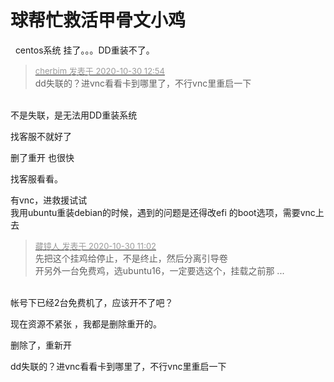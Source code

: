 # 球帮忙救活甲骨文小鸡


<img src="static/image/smiley/default/sweat.gif" smilieid="10" border="0" alt="" />&nbsp;&nbsp;centos系统 挂了。。。DD重装不了。

<div class="quote"><blockquote><font size="2"><a href="https://www.hostloc.com/forum.php?mod=redirect&amp;goto=findpost&amp;pid=9374699&amp;ptid=760141" target="_blank"><font color="#999999">cherbim 发表于 2020-10-30 12:54</font></a></font><br />
dd失联的？进vnc看看卡到哪里了，不行vnc里重启一下</blockquote></div><br />
不是失联，是无法用DD重装系统

找客服不就好了

删了重开 也很快<img id="aimg_Hp2Cc" onclick="zoom(this, this.src, 0, 0, 0)" class="zoom" src="https://cdn.jsdelivr.net/gh/hishis/forum-master/public/images/patch.gif" onmouseover="img_onmouseoverfunc(this)" onload="thumbImg(this)" border="0" alt="" />

找客服看看。<img src="static/image/smiley/default/sad.gif" smilieid="2" border="0" alt="" /><img src="static/image/smiley/default/sad.gif" smilieid="2" border="0" alt="" />

有vnc，进救援试试<br />
我用ubuntu重装debian的时候，遇到的问题是还得改efi 的boot选项，需要vnc上去

<div class="quote"><blockquote><font size="2"><a href="https://www.hostloc.com/forum.php?mod=redirect&amp;goto=findpost&amp;pid=9374134&amp;ptid=760141" target="_blank"><font color="#999999">藏镜人 发表于 2020-10-30 11:02</font></a></font><br />
先把这个挂鸡给停止，不是终止，然后分离引导卷<br />
开另外一台免费鸡，选ubuntu16，一定要选这个，挂载之前那 ...</blockquote></div><br />
帐号下已经2台免费机了，应该开不了吧？

现在资源不紧张 ，我都是删除重开的。

删除了，重新开

dd失联的？进vnc看看卡到哪里了，不行vnc里重启一下
